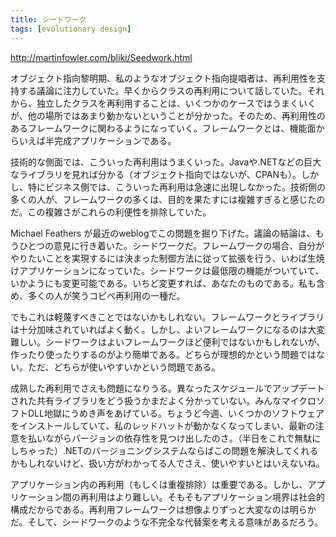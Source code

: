 ```yaml
---
title: シードワーク
tags: [evolutionary design]
---
```


http://martinfowler.com/bliki/Seedwork.html

オブジェクト指向黎明期、私のようなオブジェクト指向提唱者は、再利用性を支持する議論に注力していた。早くからクラスの再利用について話していた。それから、独立したクラスを再利用することは、いくつかのケースではうまくいくが、他の場所ではあまり動かないということが分かった。そのため、再利用性のあるフレームワークに関わるようになっていく。フレームワークとは、機能面からいえば半完成アプリケーションである。

技術的な側面では、こういった再利用はうまくいった。Javaや.NETなどの巨大なライブラリを見れば分かる（オブジェクト指向ではないが、CPANも）。しかし、特にビジネス側では、こういった再利用は急速に出現しなかった。技術側の多くの人が、フレームワークの多くは、目的を果たすには複雑すぎると感じたのだ。この複雑さがこれらの利便性を排除していた。

Michael Feathers が最近のweblogでこの問題を掘り下げた。議論の結論は、もうひとつの意見に行き着いた。シードワークだ。フレームワークの場合、自分がやりたいことを実現するには決まった制御方法に従って拡張を行う、いわば生焼けアプリケーションになっていた。シードワークは最低限の機能がついていて、いかようにも変更可能である。いちど変更すれば、あなたのものである。私も含め、多くの人が笑うコピペ再利用の一種だ。

でもこれは軽蔑すべきことではないかもしれない。フレームワークとライブラリは十分加味されていればよく動く。しかし、よいフレームワークになるのは大変難しい。シードワークはよいフレームワークほど便利ではないかもしれないが、作ったり使ったりするのがより簡単である。どちらが理想的かという問題ではない。ただ、どちらが使いやすいかという問題である。

成熟した再利用でさえも問題になりうる。異なったスケジュールでアップデートされた共有ライブラリをどう扱うかまだよく分かっていない。みんなマイクロソフトDLL地獄にうめき声をあげている。ちょうど今週、いくつかのソフトウェアをインストールしていて、私のレッドハットが動かなくなってしまい、最新の注意を払いながらバージョンの依存性を見つけ出したのさ。（半日をこれで無駄にしちゃった）.NETのバージョニングシステムならばこの問題を解決してくれるかもしれないけど、扱い方がわかってる人でさえ、使いやすいとはいえないね。

アプリケーション内の再利用（もしくは重複排除）は重要である。しかし、アプリケーション間の再利用はより難しい。そもそもアプリケーション境界は社会的構成だからである。再利用フレームワークは想像よりずっと大変なのは明らかだ。そして、シードワークのような不完全な代替案を考える意味があるだろう。
